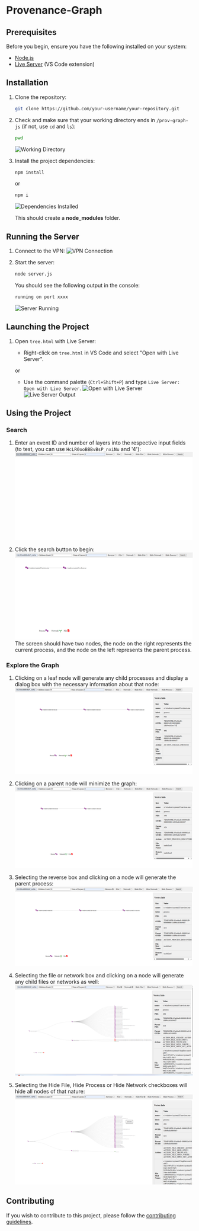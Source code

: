 # Provenance-Graph

## Prerequisites

Before you begin, ensure you have the following installed on your system:

- [Node.js](https://nodejs.org/)
- [Live Server](https://marketplace.visualstudio.com/items?itemName=ritwickdey.LiveServer) (VS Code extension)

## Installation

1. Clone the repository:

    ```sh
    git clone https://github.com/your-username/your-repository.git
    ```

2. Check and make sure that your working directory ends in `/prov-graph-js` (if not, use `cd` and `ls`):

    ```sh
    pwd
    ```
    ![Working Directory](https://github.com/DART-Laboratory/prov-graph-js/assets/123529704/648da3cf-eb6f-4791-ab85-f97dcd979ffc)

3. Install the project dependencies:

    ```sh
    npm install
    ```
    or
    ```sh
    npm i
    ```
    ![Dependencies Installed](https://github.com/DART-Laboratory/prov-graph-js/assets/123529704/c9801624-183f-4e51-b6ac-e4e633d8a5fb)

    This should create a **node_modules** folder.

## Running the Server

1. Connect to the VPN:
    ![VPN Connection](https://github.com/DART-Laboratory/prov-graph-js/assets/123529704/734d1b23-db16-444b-bcac-d2eb2a8fb15f)

2. Start the server:

    ```sh
    node server.js
    ```

    You should see the following output in the console:

    ```sh
    running on port xxxx
    ```
    ![Server Running](https://github.com/DART-Laboratory/prov-graph-js/assets/123529704/e20ebda9-ad4a-4934-bb8d-a48e9603dfeb)

## Launching the Project

1. Open `tree.html` with Live Server:

    - Right-click on `tree.html` in VS Code and select "Open with Live Server".

    or

    - Use the command palette (`Ctrl+Shift+P`) and type `Live Server: Open with Live Server`.
    ![Open with Live Server](https://github.com/DART-Laboratory/prov-graph-js/assets/123529704/ded38838-96ae-462c-9695-d6a1f22d7906)
    ![Live Server Output](https://github.com/DART-Laboratory/prov-graph-js/assets/123529704/a4eec1de-7f20-44a9-a6a0-27e4d93ec725)

## Using the Project

### Search

1. Enter an event ID and number of layers into the respective input fields (to test, you can use `HcLR0ooBBBvBsP_nxiNu` and '4'):
    ![Enter Event ID](https://github.com/DART-Laboratory/prov-graph-js/blob/main/images/search.png)

2. Click the search button to begin:
    ![Search Button](https://github.com/DART-Laboratory/prov-graph-js/blob/main/images/clicksearchtobegin.png)
    The screen should have two nodes, the node on the right represents the current process, and the node on the left represents the parent process.

### Explore the Graph

1. Clicking on a leaf node will generate any child processes and display a dialog box with the necessary information about that node:
    ![Child Processes](https://github.com/DART-Laboratory/prov-graph-js/blob/main/images/explorethegraph.png)

2. Clicking on a parent node will minimize the graph:
    ![Minimize Graph](https://github.com/DART-Laboratory/prov-graph-js/blob/main/images/explorethegraph2.png)

3. Selecting the reverse box and clicking on a node will generate the parent process:
    ![Parent Process](https://github.com/DART-Laboratory/prov-graph-js/blob/main/images/explorethegraph3.png)

4. Selecting the file or network box and clicking on a node will generate any child files or networks as well:
    ![Child Files or Networks](https://github.com/DART-Laboratory/prov-graph-js/blob/main/images/generateChildProcesses.png)

5. Selecting the Hide File, Hide Process or Hide Network checkboxes will hide all nodes of that nature:
    ![Hide File Nodes](https://github.com/DART-Laboratory/prov-graph-js/blob/main/images/HideFile.png)

## Contributing

If you wish to contribute to this project, please follow the [contributing guidelines](CONTRIBUTING.md).

